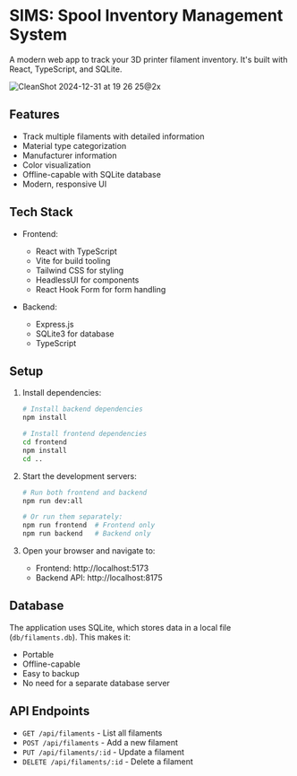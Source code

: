# SIMS: Spool Inventory Management System

A modern web app to track your 3D printer filament inventory. It's built with React, TypeScript, and SQLite.

![CleanShot 2024-12-31 at 19 26 25@2x](https://github.com/user-attachments/assets/37979d7f-9ca2-42ba-b475-0cd54b84b5a3)

## Features

- Track multiple filaments with detailed information
- Material type categorization
- Manufacturer information
- Color visualization
- Offline-capable with SQLite database
- Modern, responsive UI

## Tech Stack

- Frontend:
  - React with TypeScript
  - Vite for build tooling
  - Tailwind CSS for styling
  - HeadlessUI for components
  - React Hook Form for form handling

- Backend:
  - Express.js
  - SQLite3 for database
  - TypeScript

## Setup

1. Install dependencies:
   ```bash
   # Install backend dependencies
   npm install

   # Install frontend dependencies
   cd frontend
   npm install
   cd ..
   ```

2. Start the development servers:
   ```bash
   # Run both frontend and backend
   npm run dev:all

   # Or run them separately:
   npm run frontend  # Frontend only
   npm run backend   # Backend only
   ```

3. Open your browser and navigate to:
   - Frontend: http://localhost:5173
   - Backend API: http://localhost:8175

## Database

The application uses SQLite, which stores data in a local file (`db/filaments.db`). This makes it:
- Portable
- Offline-capable
- Easy to backup
- No need for a separate database server

## API Endpoints

- `GET /api/filaments` - List all filaments
- `POST /api/filaments` - Add a new filament
- `PUT /api/filaments/:id` - Update a filament
- `DELETE /api/filaments/:id` - Delete a filament
